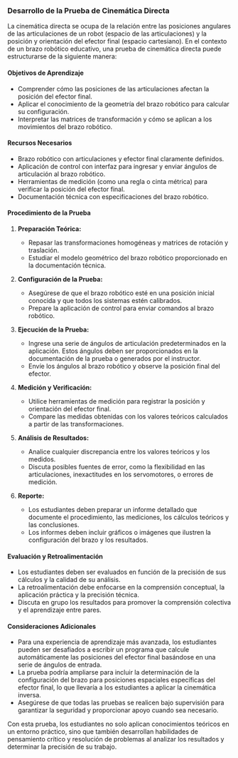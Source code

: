 ### Desarrollo de la Prueba de Cinemática Directa

La cinemática directa se ocupa de la relación entre las posiciones angulares de las articulaciones de un robot (espacio de las articulaciones) y la posición y orientación del efector final (espacio cartesiano). En el contexto de un brazo robótico educativo, una prueba de cinemática directa puede estructurarse de la siguiente manera:

#### Objetivos de Aprendizaje

- Comprender cómo las posiciones de las articulaciones afectan la posición del efector final.
- Aplicar el conocimiento de la geometría del brazo robótico para calcular su configuración.
- Interpretar las matrices de transformación y cómo se aplican a los movimientos del brazo robótico.

#### Recursos Necesarios

- Brazo robótico con articulaciones y efector final claramente definidos.
- Aplicación de control con interfaz para ingresar y enviar ángulos de articulación al brazo robótico.
- Herramientas de medición (como una regla o cinta métrica) para verificar la posición del efector final.
- Documentación técnica con especificaciones del brazo robótico.

#### Procedimiento de la Prueba

1. **Preparación Teórica:**
   - Repasar las transformaciones homogéneas y matrices de rotación y traslación.
   - Estudiar el modelo geométrico del brazo robótico proporcionado en la documentación técnica.

2. **Configuración de la Prueba:**
   - Asegúrese de que el brazo robótico esté en una posición inicial conocida y que todos los sistemas estén calibrados.
   - Prepare la aplicación de control para enviar comandos al brazo robótico.

3. **Ejecución de la Prueba:**
   - Ingrese una serie de ángulos de articulación predeterminados en la aplicación. Estos ángulos deben ser proporcionados en la documentación de la prueba o generados por el instructor.
   - Envíe los ángulos al brazo robótico y observe la posición final del efector.

4. **Medición y Verificación:**
   - Utilice herramientas de medición para registrar la posición y orientación del efector final.
   - Compare las medidas obtenidas con los valores teóricos calculados a partir de las transformaciones.

5. **Análisis de Resultados:**
   - Analice cualquier discrepancia entre los valores teóricos y los medidos.
   - Discuta posibles fuentes de error, como la flexibilidad en las articulaciones, inexactitudes en los servomotores, o errores de medición.

6. **Reporte:**
   - Los estudiantes deben preparar un informe detallado que documente el procedimiento, las mediciones, los cálculos teóricos y las conclusiones.
   - Los informes deben incluir gráficos o imágenes que ilustren la configuración del brazo y los resultados.

#### Evaluación y Retroalimentación

- Los estudiantes deben ser evaluados en función de la precisión de sus cálculos y la calidad de su análisis.
- La retroalimentación debe enfocarse en la comprensión conceptual, la aplicación práctica y la precisión técnica.
- Discuta en grupo los resultados para promover la comprensión colectiva y el aprendizaje entre pares.

#### Consideraciones Adicionales

- Para una experiencia de aprendizaje más avanzada, los estudiantes pueden ser desafiados a escribir un programa que calcule automáticamente las posiciones del efector final basándose en una serie de ángulos de entrada.
- La prueba podría ampliarse para incluir la determinación de la configuración del brazo para posiciones espaciales específicas del efector final, lo que llevaría a los estudiantes a aplicar la cinemática inversa.
- Asegúrese de que todas las pruebas se realicen bajo supervisión para garantizar la seguridad y proporcionar apoyo cuando sea necesario.

Con esta prueba, los estudiantes no solo aplican conocimientos teóricos en un entorno práctico, sino que también desarrollan habilidades de pensamiento crítico y resolución de problemas al analizar los resultados y determinar la precisión de su trabajo.